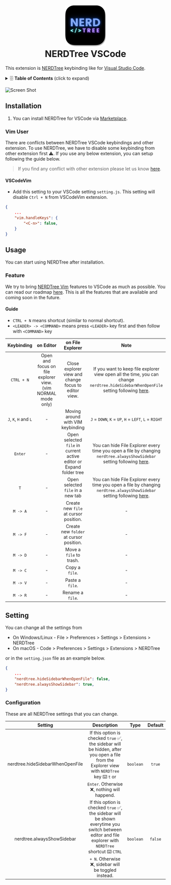 <h1 align="center"><img src="https://raw.githubusercontent.com/61130061/NERDTree/master/docs/icon.png" height="128"><br>NERDTree VSCode</h1>

This extension is [NERDTree](https://github.com/preservim/nerdtree) keybinding like for [Visual Studio Code](https://code.visualstudio.com).

<details>
	<summary>🗄 <strong>Table of Contents</strong> (click to expand)</summary>

- [Installation](#installation)
	- [Vim User](#vim-user)
- [Usage](#usage)
- [Setting](#setting)
	- [Configuration](#configuration)
- [Roadmap](https://github.com/61130061/NERDTree/blob/master/ROADMAP.md)

</details>

![Screen Shot](https://github.com/61130061/NERDTree/blob/master/docs/screen-rec.gif?raw=true)

## Installation

1. You can install NERDTree for VSCode via [Marketplace](https://marketplace.visualstudio.com/items?itemName=Llam4u.nerdtree).

### Vim User

There are conflicts between NERDTree VSCode keybindings and other extension.
To use NERDTree, we have to disable some keybinding from other extension first ⚠️.
If you use any below extension, you can setup following the guide below.

 > If you find any conflict with other extension please let us know [here](https://github.com/61130061/NERDTree/issues).

#### VSCodeVim
- Add this setting to your VSCode setting `setting.js`. 
This setting will disable `Ctrl + N` from VSCodeVim extension.

```json
{
	...
	"vim.handleKeys": {
		"<C-n>": false,
	}
}
```


## Usage

You can start using NERDTree after installation.

### Feature 

We try to bring [NERDTree Vim](https://github.com/preservim/nerdtree) features to VSCode as much as possible.
You can read our roadmap [here](https://github.com/61130061/NERDTree/blob/master/ROADMAP.md).
This is all the features that are available and coming soon in the future.

#### Guide
- `CTRL + N` means shortcut (similar to normal shortcut).
- `<LEADER> -> <COMMAND>` means press `<LEADER>` key first and then follow with `<COMMAND>` key

| **Keybinding** | **on Editor** | **on File Explorer** | Note |
|:---:|:---:|:---:|:---:|
| `CTRL + N` | Open and focus on file explorer view. (vim NORMAL mode only) | Close explorer view and change focus to editor view. | If you want to keep file explorer view open all the time, you can change `nerdtree.hideSidebarWhenOpenFile` setting following [here](#configuration). |
| `J`, `K`, `H` and `L` | - | Moving around with VIM keybinding | `J` = `DOWN`, `K` = `UP`, `H` = `LEFT`, `L` = `RIGHT` |
| `Enter` | - | Open selected `file` in current active editor or Expand folder tree | You can hide File Explorer every time you open a file by changing `nerdtree.alwaysShowSidebar` setting following [here](#configuration). |
| `T` | - | Open selected `file` in a new tab | You can hide File Explorer every time you open a file by changing `nerdtree.alwaysShowSidebar` setting following [here](#configuration). |
| `M -> A` | - | Create new `file` at cursor position. | - |
| `M -> F` | - | Create new `folder` at cursor position. | - |
| `M -> D` | - | Move a `file` to trash. | - |
| `M -> C` | - | Copy a `file`. | - |
| `M -> V` | - | Paste a `file`. | - |
| `M -> R` | - | Rename a `file`. | - |


## Setting

You can change all the settings from 

- On Windows/Linux - File > Preferences > Settings > Extensions > NERDTree
- On macOS - Code > Preferences > Settings > Extensions > NERDTree

or in the `setting.json` file as an example below.

```json
{
	...
	"nerdtree.hideSidebarWhenOpenFile": false,
	"nerdtree.alwaysShowSidebar": true,
}
```

### Configuration

These are all NERDTree settings that you can change.

| **Setting** | **Description** | **Type** | **Default** |
|:---:|:---:|:---:|:---:|
| nerdtree.hideSidebarWhenOpenFile | If this option is checked `true` ✅, the sidebar will be hidden, after you open a file from the Explorer view with `NERDTree` key ⌨️ `t` or `Enter`. Otherwise ❌, nothing will happend. | `boolean` | `true` |
| nerdtree.alwaysShowSidebar | If this option is checked `true` ✅, the sidebar will be shown everytime you switch between editor and file explorer with `NERDTree` shortcut ⌨️ `CTRL + N`. Otherwise ❌, sidebar will be toggled instead.  | `boolean` | `false` |